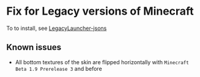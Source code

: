 # Fix for Legacy versions of Minecraft
To to install, see [LegacyLauncher-jsons](https://github.com/DelofJ/LegacyLauncher-jsons)
## Known issues
* All bottom textures of the skin are flipped horizontally with `Minecraft Beta 1.9 Prerelease 3` and before
